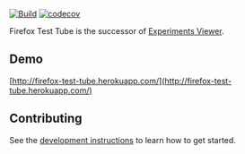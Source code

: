 [![Build](https://img.shields.io/circleci/project/mozilla/firefox-test-tube.svg)](https://circleci.com/gh/mozilla/firefox-test-tube/)
[![codecov](https://codecov.io/gh/mozilla/firefox-test-tube/branch/master/graph/badge.svg)](https://codecov.io/gh/mozilla/firefox-test-tube)

Firefox Test Tube is the successor of
[Experiments Viewer](https://github.com/mozilla/experiments-viewer).

## Demo

[http://firefox-test-tube.herokuapp.com/](http://firefox-test-tube.herokuapp.com/)

## Contributing

See the [development instructions](docs/development.md) to learn how to get
started.
